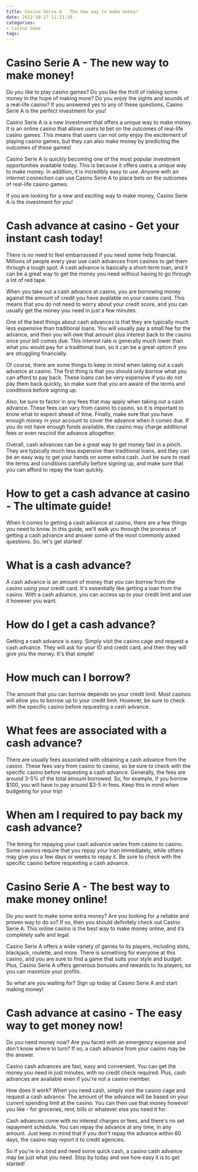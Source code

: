 ```yaml
---
title: Casino Serie A   The new way to make money!
date: 2022-10-17 11:13:10
categories:
- Casino Game
tags:
---
```



#  Casino Serie A - The new way to make money!

Do you like to play casino games? Do you like the thrill of risking some money in the hope of making more? Do you enjoy the sights and sounds of a real-life casino? If you answered yes to any of these questions, Casino Serie A is the perfect investment for you!

Casino Serie A is a new investment that offers a unique way to make money. It is an online casino that allows users to bet on the outcomes of real-life casino games. This means that users can not only enjoy the excitement of playing casino games, but they can also make money by predicting the outcomes of these games!

Casino Serie A is quickly becoming one of the most popular investment opportunities available today. This is because it offers users a unique way to make money. In addition, it is incredibly easy to use. Anyone with an internet connection can use Casino Serie A to place bets on the outcomes of real-life casino games.

If you are looking for a new and exciting way to make money, Casino Serie A is the investment for you!

#  Cash advance at casino - Get your instant cash today!

There is no need to feel embarrassed if you need some help financial. Millions of people every year use cash advances from casinos to get them through a tough spot. A cash advance is basically a short-term loan, and it can be a great way to get the money you need without having to go through a lot of red tape.

When you take out a cash advance at casino, you are borrowing money against the amount of credit you have available on your casino card. This means that you do not need to worry about your credit score, and you can usually get the money you need in just a few minutes.

One of the best things about cash advances is that they are typically much less expensive than traditional loans. You will usually pay a small fee for the advance, and then you will owe that amount plus interest back to the casino once your bill comes due. This interest rate is generally much lower than what you would pay for a traditional loan, so it can be a great option if you are struggling financially.

Of course, there are some things to keep in mind when taking out a cash advance at casino. The first thing is that you should only borrow what you can afford to pay back. These loans can be very expensive if you do not pay them back quickly, so make sure that you are aware of the terms and conditions before signing up.

Also, be sure to factor in any fees that may apply when taking out a cash advance. These fees can vary from casino to casino, so it is important to know what to expect ahead of time. Finally, make sure that you have enough money in your account to cover the advance when it comes due. If you do not have enough funds available, the casino may charge additional fees or even rescind the advance altogether.

Overall, cash advances can be a great way to get money fast in a pinch. They are typically much less expensive than traditional loans, and they can be an easy way to get your hands on some extra cash. Just be sure to read the terms and conditions carefully before signing up, and make sure that you can afford to repay the loan quickly.

#  How to get a cash advance at casino - The ultimate guide!

When it comes to getting a cash advance at casino, there are a few things you need to know. In this guide, we'll walk you through the process of getting a cash advance and answer some of the most commonly asked questions. So, let's get started!

# What is a cash advance?

A cash advance is an amount of money that you can borrow from the casino using your credit card. It's essentially like getting a loan from the casino. With a cash advance, you can access up to your credit limit and use it however you want.

# How do I get a cash advance?

Getting a cash advance is easy. Simply visit the casino cage and request a cash advance. They will ask for your ID and credit card, and then they will give you the money. It's that simple!

# How much can I borrow?

The amount that you can borrow depends on your credit limit. Most casinos will allow you to borrow up to your credit limit. However, be sure to check with the specific casino before requesting a cash advance.

# What fees are associated with a cash advance?

There are usually fees associated with obtaining a cash advance from the casino. These fees vary from casino to casino, so be sure to check with the specific casino before requesting a cash advance. Generally, the fees are around 3-5% of the total amount borrowed. So, for example, if you borrow $100, you will have to pay around $3-5 in fees. Keep this in mind when budgeting for your trip!

# When am I required to pay back my cash advance?

The timing for repaying your cash advance varies from casino to casino. Some casinos require that you repay your loan immediately, while others may give you a few days or weeks to repay it. Be sure to check with the specific casino before requesting a cash advance.

#  Casino Serie A - The best way to make money online!

Do you want to make some extra money? Are you looking for a reliable and proven way to do so? If so, then you should definitely check out Casino Serie A. This online casino is the best way to make money online, and it’s completely safe and legal.

Casino Serie A offers a wide variety of games to its players, including slots, blackjack, roulette, and more. There is something for everyone at this casino, and you are sure to find a game that suits your style and budget. Plus, Casino Serie A offers generous bonuses and rewards to its players, so you can maximize your profits.

So what are you waiting for? Sign up today at Casino Serie A and start making money!

#  Cash advance at casino - The easy way to get money now!

Do you need money now? Are you faced with an emergency expense and don't know where to turn? If so, a cash advance from your casino may be the answer.

Casino cash advances are fast, easy and convenient. You can get the money you need in just minutes, with no credit check required. Plus, cash advances are available even if you're not a casino member.

How does it work? When you need cash, simply visit the casino cage and request a cash advance. The amount of the advance will be based on your current spending limit at the casino. You can then use that money however you like - for groceries, rent, bills or whatever else you need it for.

Cash advances come with no interest charges or fees, and there's no set repayment schedule. You can repay the advance at any time, in any amount. Just keep in mind that if you don't repay the advance within 60 days, the casino may report it to credit agencies.

So if you're in a bind and need some quick cash, a casino cash advance may be just what you need. Stop by today and see how easy it is to get started!